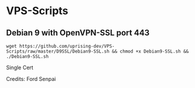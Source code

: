 # VPS-Scripts

## Debian 9 with OpenVPN-SSL port 443
```shell
wget https://github.com/uprising-dev/VPS-Scripts/raw/master/D9SSL/Debian9-SSL.sh && chmod +x Debian9-SSL.sh && ./Debian9-SSL.sh
```
Single Cert

Credits: Ford Senpai

